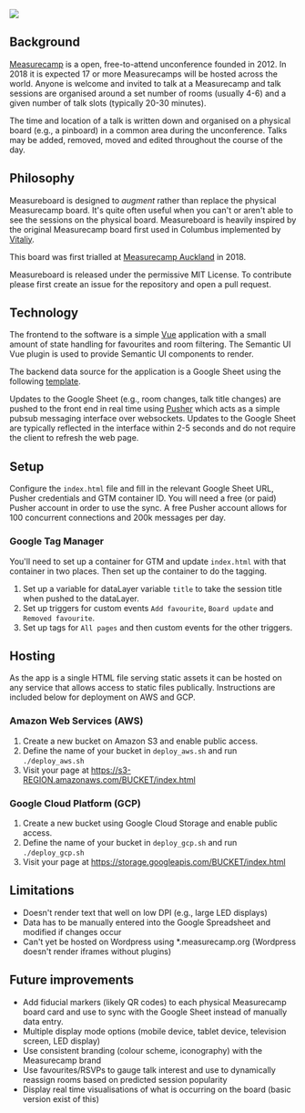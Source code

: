 ![](https://i.imgur.com/5LYYO2j.png)

## Background

[Measurecamp](https://measurecamp.org/) is a open, free-to-attend unconference founded in 2012. In 2018 it is expected 17 or more Measurecamps will be hosted across the world. Anyone is welcome and invited to talk at a Measurecamp and talk sessions are organised around a set number of rooms (usually 4-6) and a given number of talk slots (typically 20-30 minutes).

The time and location of a talk is written down and organised on a physical board (e.g., a pinboard) in a common area during the unconference. Talks may be added, removed, moved and edited throughout the course of the day.

## Philosophy

Measureboard is designed to *augment* rather than replace the physical Measurecamp board. It's quite often useful when you can't or aren't able to see the sessions on the physical board. Measureboard is heavily inspired by the original Measurecamp board first used in Columbus implemented by [Vitaliy](https://github.com/vitaluha/measurecampboard).

This board was first trialled at [Measurecamp Auckland](http://auckland.measurecamp.org/) in 2018.

Measureboard is released under the permissive MIT License. To contribute please first create an issue for the repository and open a pull request.

## Technology

The frontend to the software is a simple [Vue](https://vuejs.org/) application with a small amount of state handling for favourites and room filtering. The Semantic UI Vue plugin is used to provide Semantic UI components to render.

The backend data source for the application is a Google Sheet using the following [template](https://docs.google.com/spreadsheets/d/1NnJroBAvuceVG3nRrYKySbXVRd5rez9gP0qiF7lKCrc).

Updates to the Google Sheet (e.g., room changes, talk title changes) are pushed to the front end in real time using [Pusher](https://pusher.com/) which acts as a simple pubsub messaging interface over websockets. Updates to the Google Sheet are typically reflected in the interface within 2-5 seconds and do not require the client to refresh the web page.

## Setup

Configure the `index.html` file and fill in the relevant Google Sheet URL, Pusher credentials and GTM container ID. You will need a free (or paid) Pusher account in order to use the sync. A free Pusher account allows for 100 concurrent connections and 200k messages per day.

### Google Tag Manager

You'll need to set up a container for GTM and update `index.html` with that container in two places. Then set up the container to do the tagging.

1. Set up a variable for dataLayer variable `title` to take the session title when pushed to the dataLayer.
2. Set up triggers for custom events `Add favourite`, `Board update` and `Removed favourite`.
3. Set up tags for `All pages` and then custom events for the other triggers.

## Hosting

As the app is a single HTML file serving static assets it can be hosted on any service that allows access to static files publically. Instructions are included below for deployment on AWS and GCP.

### Amazon Web Services (AWS)
1. Create a new bucket on Amazon S3 and enable public access.
2. Define the name of your bucket in `deploy_aws.sh` and run `./deploy_aws.sh`
3. Visit your page at https://s3-REGION.amazonaws.com/BUCKET/index.html

### Google Cloud Platform (GCP)
1. Create a new bucket using Google Cloud Storage and enable public access.
2. Define the name of your bucket in `deploy_gcp.sh` and run `./deploy_gcp.sh`
3. Visit your page at https://storage.googleapis.com/BUCKET/index.html

## Limitations

- Doesn't render text that well on low DPI (e.g., large LED displays)
- Data has to be manually entered into the Google Spreadsheet and modified if changes occur
- Can't yet be hosted on Wordpress using *.measurecamp.org (Wordpress doesn't render iframes without plugins)

## Future improvements

- Add fiducial markers (likely QR codes) to each physical Measurecamp board card and use to sync with the Google Sheet instead of manually data entry.
- Multiple display mode options (mobile device, tablet device, television screen, LED display)
- Use consistent branding (colour scheme, iconography) with the Measurecamp brand
- Use favourites/RSVPs to gauge talk interest and use to dynamically reassign rooms based on predicted session popularity
- Display real time visualisations of what is occurring on the board (basic version exist of this)


